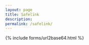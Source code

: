 ```yaml
---
layout: page
title: Safelink
description: 
permalink: /safelink/
---
```

{% include forms/url2base64.html %}
